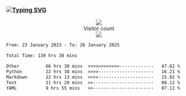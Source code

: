 ### <a href="https://git.io/typing-svg"><img src="https://readme-typing-svg.herokuapp.com?font=Fira+Code&pause=1000&width=435&lines=+Hi+%F0%9F%91%8B+There+is+Chenghow" alt="Typing SVG" /></a>
<p align="center"> 
  <img src="https://github-readme-stats.vercel.app/api?username=chenghow&show_icons=true"><br>
  Visitor count<br>
  <img src="https://profile-counter.glitch.me/chenghow/count.svg">
</p>

<!--START_SECTION:waka-->

```txt
From: 23 January 2023 - To: 26 January 2025

Total Time: 139 hrs 38 mins

Other          66 hrs 30 mins  >>>>>>>>>>>>-------------   47.62 %
Python         22 hrs 38 mins  >>>>---------------------   16.21 %
Markdown       22 hrs 13 mins  >>>>---------------------   15.92 %
Text           11 hrs 20 mins  >>-----------------------   08.12 %
YAML           9 hrs 55 mins   >>-----------------------   07.11 %
```

<!--END_SECTION:waka-->
